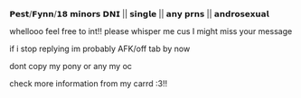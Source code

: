 𝗣𝗲𝘀𝘁/𝗙𝘆𝗻𝗻/𝟭𝟴 
𝗺𝗶𝗻𝗼𝗿𝘀 𝗗𝗡𝗜 || 𝘀𝗶𝗻𝗴𝗹𝗲 || 𝗮𝗻𝘆 𝗽𝗿𝗻𝘀 || 𝗮𝗻𝗱𝗿𝗼𝘀𝗲𝘅𝘂𝗮𝗹
 
whellooo feel free to int!! please whisper me cus I might miss your message

  
if i stop replying im probably AFK/off tab by now

dont copy my pony or any my oc
 
check more information from my carrd :3!!
